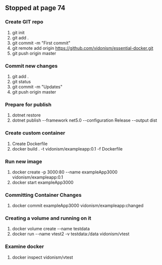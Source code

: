 ## Stopped at page 74


### Create GIT repo
1. git init
2. git add .
3. git commit -m "First commit"
4. git remote add origin https://github.com/vidonism/essential-docker.git
5. git push origin master


### Commit new changes
1. git add .
2. git status
3. git commit -m "Updates"
4. git push origin master


### Prepare for publish
1. dotnet restore
2. dotnet publish --framework net5.0 --configuration Release --output dist


### Create custom container
1. Create Dockerfile
2. docker build . -t vidonism/exampleapp:0.1 -f Dockerfile


### Run new image
1. docker create -p 3000:80 --name exampleApp3000 vidonism/exampleapp:0.1
2. docker start exampleApp3000


### Committing Container Changes
1. docker commit exampleApp3000 vidonism/exampleapp:changed

### Creating a volume and running on it
1. docker volume create --name testdata
2. docker run --name vtest2 -v testdata:/data vidonism/vtest


### Examine docker
1. docker inspect vidonism/vtest
